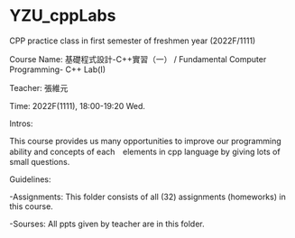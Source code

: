# YZU_cppLabs
CPP practice class in first semester of freshmen year (2022F/1111)

Course Name: 基礎程式設計-C++實習（一） / Fundamental Computer Programming- C++ Lab(I)

Teacher: 張維元

Time: 2022F(1111), 18:00-19:20 Wed.

Intros:

This course provides us many opportunities to improve our programming ability and concepts of each　elements in cpp language by giving lots of small questions.

Guidelines:

-Assignments: This folder consists of all (32) assignments (homeworks) in this course.

-Sourses: All ppts given by teacher are in this folder.
